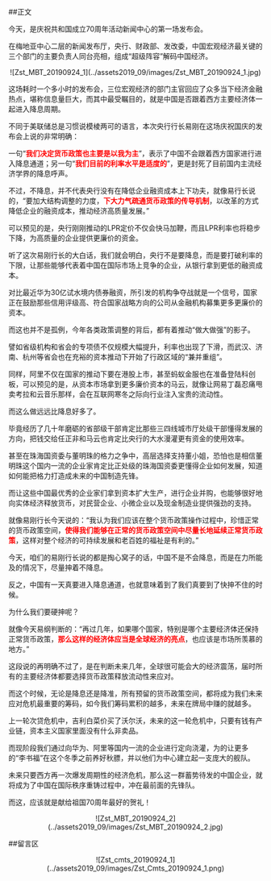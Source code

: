 ##正文

今天，是庆祝共和国成立70周年活动新闻中心的第一场发布会。

在梅地亚中心二层的新闻发布厅，央行、财政部、发改委，中国宏观经济最关键的三个部门的主要负责人同台亮相，组成“超级阵容”解码中国经济。

 <div align="center">![Zst_MBT_20190924_1](../assets2019_09/images/Zst_MBT_20190924_1.jpg)</div>

这场耗时一个多小时的发布会，三位宏观经济的部门主官回应了众多当下经济金融热点，堪称信息量巨大，而其中最受瞩目的，就是中国是否跟着西方主要经济体一起进入降息周期。

不同于美联储总是习惯说模棱两可的语言，本次央行行长易刚在这场庆祝国庆的发布会上说的非常明确：

一句“<font color="red">**我们决定货币政策也主要是以我为主**</font>”，表示了中国不会跟着西方国家进行进入降息通道；另一句“<font color="red">**我们目前的利率水平是适度的**</font>”，更是封死了目前国内主流经济学界的降息呼声。

不过，不降息，并不代表央行没有在降低企业融资成本上下功夫，就像易行长说的，“要加大结构调整的力度，<font color="red">**下大力气疏通货币政策的传导机制**</font>，以改革的方式降低企业的融资成本，推动经济高质量发展。”

可以预见的是，央行刚刚推动的LPR定价不仅会快马加鞭，而且LPR利率也将稳步下降，为高质量的企业提供更廉价的资金。

听了这次易刚行长的大白话，我们就会明白，央行不是要降息，而是要打破利率的下限，让那些能够代表着中国在国际市场上竞争的企业，从银行拿到更低的融资成本。

对比最近华为30亿试水境内债券融资，所引发的机构争夺战就是一个信号，国家正在鼓励那些信用评级高、符合国家战略方向的公司从金融机构募集更多更廉价的资本。

而这也并不是孤例，今年各类政策调整的背后，都有着推动“做大做强”的影子。

譬如省级机构和省会的专项债不仅规模大幅提升，利率也出现了下滑，而武汉、济南、杭州等省会也在充裕的资本推动下开始了行政区域的“兼并重组”。

同样，阿里不仅在国家的推动下要在港股上市，甚至蚂蚁金服也在准备登陆科创板，可以预见的是，从资本市场拿到更多廉价资本的马云，就像让网易丁磊忍痛甩卖考拉和云音乐那样，会在互联网寒冬之际向行业注入宝贵的流动性。

而这么做远远比降息好多了。

毕竟经历了几十年磨砺的省部级干部肯定比那些三四线城市厅处级干部懂得发展的方向，把钱交给任正非和马云也肯定比央行的大水漫灌更有资金的使用效率。

甚至在珠海国资委与董明珠的格力之争中，高层选择支持董小姐，恐怕也是相信董明珠这个国内一流的企业家肯定比正处级的珠海国资委更懂得企业如何发展，知道如何能把格力打造成未来的中国制造先锋。

而让这些中国最优秀的企业家们拿到资本扩大生产，进行企业并购，也能够很好地向实体经济释放货币，对民营企业、小微企业以及现金制造业提供强劲的支持。

就像易刚行长今天说的：“我认为我们应该在整个货币政策操作过程中，珍惜正常的货币政策空间，<font color="red">**使得我们能够在正常的货币政策空间中尽量长地延续正常货币政策**</font>，这样对整个经济的可持续发展和老百姓的福祉是有利的。”

今天，咱们的易刚行长说的都是掏心窝子的话，中国不是不会降息，而是在力所能及的情况下，尽量抻着不降息。

反之，中国有一天真要进入降息通道，也就意味着到了我们真要到了快抻不住的时候。

为什么我们要硬抻呢？

就像今天易纲判断的：“再过几年，如果哪个国家，特别是哪个主要经济体还保持正常货币政策，<font color="red">**那么这样的经济体应当是全球经济的亮点**</font>，也应该是市场所羡慕的地方。”

这段说的再明确不过了，是在判断未来几年，全球很可能会大的经济震荡，届时所有的主要经济体都要选择货币政策释放流动性来应对。

而这个时候，无论是降息还是降准，所有预留的货币政策空间，都将成为我们未来应对危机最重要的筹码，如今我们筹码累积的越多，未来在牌局中赚的就越多。

上一轮次贷危机中，吉利白菜价买了沃尔沃，未来的这一轮危机中，只要有钱有产业链，资本主义国家里面没有什么非卖品。

而现阶段我们通过向华为、阿里等国内一流的企业进行定向浇灌，为的让更多的“李书福”在这个冬季之前养好秋膘，并以他们为中心建立起一支庞大的舰队。

未来只要西方再一次爆发周期性的经济危机，那么这一群蓄势待发的中国企业，就将成为了中国在国际秩序重铸过程中，冲在最前面的先锋队。

而这，应该就是献给祖国70周年最好的贺礼！

 <div align="center">![Zst_MBT_20190924_2](../assets2019_09/images/Zst_MBT_20190924_2.jpg)</div>
 
##留言区
 <div align="center">![Zst_cmts_20190924_1](../assets2019_09/images/Zst_Cmts_20190924_1.png)</div>